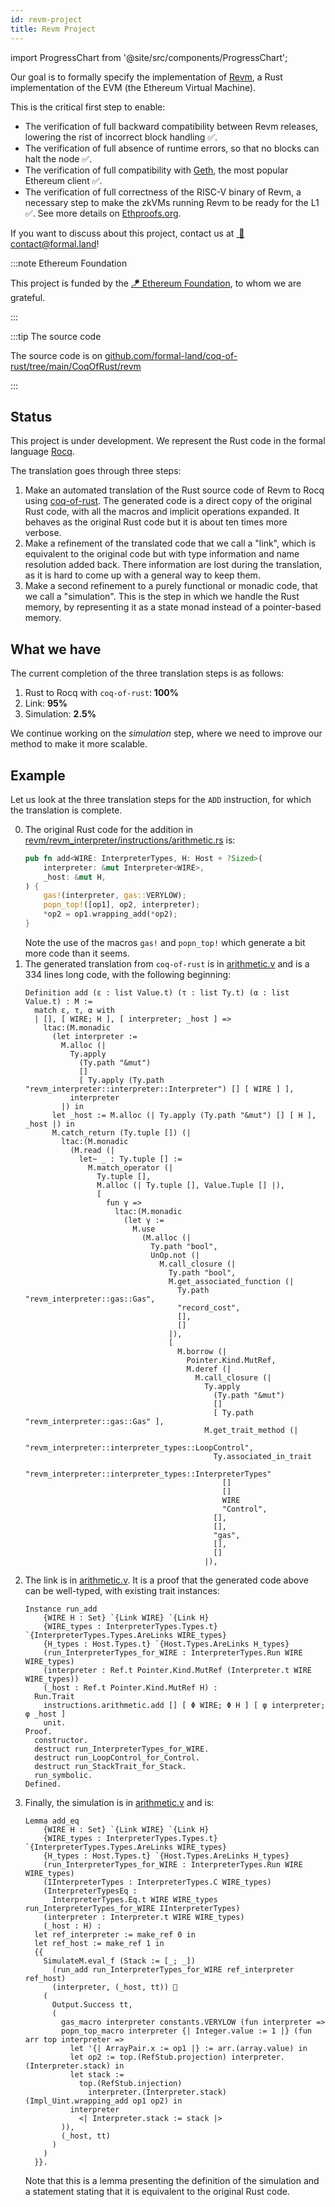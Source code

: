 ```yaml
---
id: revm-project
title: Revm Project
---
```


import ProgressChart from '@site/src/components/ProgressChart';

<!-- <ProgressChart data={[
  {
    "date": "2025-06-15",
    "linkPct": 10,
    "simulatePct": 0,
  },
  {
    "date": "2025-07-01",
    "linkPct": 28,
    "simulatePct": 5,
  },
  {
    "date": "2025-08-01",
    "linkPct": 55,
    "simulatePct": 22,
  },
  {
    "date": "2025-09-05",
    "linkPct": 72,
    "simulatePct": 41,
  }
]} /> -->

Our goal is to formally specify the implementation of [Revm](https://github.com/bluealloy/revm), a Rust implementation of the EVM (the Ethereum Virtual Machine).

This is the critical first step to enable:

- The verification of full backward compatibility between Revm releases, lowering the rist of incorrect block handling ✅.
- The verification of full absence of runtime errors, so that no blocks can halt the node ✅.
- The verification of full compatibility with [Geth](https://github.com/ethereum/go-ethereum), the most popular Ethereum client ✅.
- The verification of full correctness of the RISC-V binary of Revm, a necessary step to make the zkVMs running Revm to be ready for the L1 ✅. See more details on [Ethproofs.org](https://ethproofs.org/).

If you want to discuss about this project, contact us at&nbsp;[&nbsp;💌&#099;&#111;&#110;&#116;&#097;&#099;&#116;&#064;formal&#046;&#108;&#097;&#110;&#100;](mailto:contact@formal.land)!

:::note Ethereum Foundation

This project is funded by the [🪁&nbsp;Ethereum Foundation](https://ethereum.foundation/), to whom we are grateful.

:::

:::tip The source code

The source code is on [github.com/formal-land/coq-of-rust/tree/main/CoqOfRust/revm](https://github.com/formal-land/coq-of-rust/tree/main/CoqOfRust/revm)

:::

## Status

This project is under development. We represent the Rust code in the formal language [Rocq](https://rocq-prover.org/).

The translation goes through three steps:

1. Make an automated translation of the Rust source code of Revm to Rocq using [coq-of-rust](https://github.com/formal-land/coq-of-rust). The generated code is a direct copy of the original Rust code, with all the macros and implicit operations expanded. It behaves as the original Rust code but it is about ten times more verbose.
2. Make a refinement of the translated code that we call a "link", which is equivalent to the original code but with type information and name resolution added back. There information are lost during the translation, as it is hard to come up with a general way to keep them.
3. Make a second refinement to a purely functional or monadic code, that we call a "simulation". This is the step in which we handle the Rust memory, by representing it as a state monad instead of a pointer-based memory.

## What we have

The current completion of the three translation steps is as follows:

1. Rust to Rocq with `coq-of-rust`: **100%**
2. Link: **95%**
3. Simulation: **2.5%**

We continue working on the _simulation_ step, where we need to improve our method to make it more scalable.

## Example

Let us look at the three translation steps for the `ADD` instruction, for which the translation is complete.

0. The original Rust code for the addition in [revm/revm_interpreter/instructions/arithmetic.rs](https://github.com/formal-land/coq-of-rust/blob/main/CoqOfRust/revm/revm_interpreter/instructions/arithmetic.rs) is:
    ```rust
    pub fn add<WIRE: InterpreterTypes, H: Host + ?Sized>(
        interpreter: &mut Interpreter<WIRE>,
        _host: &mut H,
    ) {
        gas!(interpreter, gas::VERYLOW);
        popn_top!([op1], op2, interpreter);
        *op2 = op1.wrapping_add(*op2);
    }
    ```
    Note the use of the macros `gas!` and `popn_top!` which generate a bit more code than it seems.
1. The generated translation from `coq-of-rust` is in [arithmetic.v](https://github.com/formal-land/coq-of-rust/blob/main/CoqOfRust/revm/revm_interpreter/instructions/arithmetic.v) and is a 334 lines long code, with the following beginning:
    ```coq showLineNumbers
    Definition add (ε : list Value.t) (τ : list Ty.t) (α : list Value.t) : M :=
      match ε, τ, α with
      | [], [ WIRE; H ], [ interpreter; _host ] =>
        ltac:(M.monadic
          (let interpreter :=
            M.alloc (|
              Ty.apply
                (Ty.path "&mut")
                []
                [ Ty.apply (Ty.path "revm_interpreter::interpreter::Interpreter") [] [ WIRE ] ],
              interpreter
            |) in
          let _host := M.alloc (| Ty.apply (Ty.path "&mut") [] [ H ], _host |) in
          M.catch_return (Ty.tuple []) (|
            ltac:(M.monadic
              (M.read (|
                let~ _ : Ty.tuple [] :=
                  M.match_operator (|
                    Ty.tuple [],
                    M.alloc (| Ty.tuple [], Value.Tuple [] |),
                    [
                      fun γ =>
                        ltac:(M.monadic
                          (let γ :=
                            M.use
                              (M.alloc (|
                                Ty.path "bool",
                                UnOp.not (|
                                  M.call_closure (|
                                    Ty.path "bool",
                                    M.get_associated_function (|
                                      Ty.path "revm_interpreter::gas::Gas",
                                      "record_cost",
                                      [],
                                      []
                                    |),
                                    [
                                      M.borrow (|
                                        Pointer.Kind.MutRef,
                                        M.deref (|
                                          M.call_closure (|
                                            Ty.apply
                                              (Ty.path "&mut")
                                              []
                                              [ Ty.path "revm_interpreter::gas::Gas" ],
                                            M.get_trait_method (|
                                              "revm_interpreter::interpreter_types::LoopControl",
                                              Ty.associated_in_trait
                                                "revm_interpreter::interpreter_types::InterpreterTypes"
                                                []
                                                []
                                                WIRE
                                                "Control",
                                              [],
                                              [],
                                              "gas",
                                              [],
                                              []
                                            |),
    ```
2. The link is in [arithmetic.v](https://github.com/formal-land/coq-of-rust/blob/main/CoqOfRust/revm/revm_interpreter/instructions/links/arithmetic.v). It is a proof that the generated code above can be well-typed, with existing trait instances:
    ```coq
    Instance run_add
        {WIRE H : Set} `{Link WIRE} `{Link H}
        {WIRE_types : InterpreterTypes.Types.t} `{InterpreterTypes.Types.AreLinks WIRE_types}
        {H_types : Host.Types.t} `{Host.Types.AreLinks H_types}
        (run_InterpreterTypes_for_WIRE : InterpreterTypes.Run WIRE WIRE_types)
        (interpreter : Ref.t Pointer.Kind.MutRef (Interpreter.t WIRE WIRE_types))
        (_host : Ref.t Pointer.Kind.MutRef H) :
      Run.Trait
        instructions.arithmetic.add [] [ Φ WIRE; Φ H ] [ φ interpreter; φ _host ]
        unit.
    Proof.
      constructor.
      destruct run_InterpreterTypes_for_WIRE.
      destruct run_LoopControl_for_Control.
      destruct run_StackTrait_for_Stack.
      run_symbolic.
    Defined.
    ```
3. Finally, the simulation is in [arithmetic.v](https://github.com/formal-land/coq-of-rust/blob/main/CoqOfRust/revm/revm_interpreter/instructions/simulate/arithmetic.v) and is:
    ```coq
    Lemma add_eq
        {WIRE H : Set} `{Link WIRE} `{Link H}
        {WIRE_types : InterpreterTypes.Types.t} `{InterpreterTypes.Types.AreLinks WIRE_types}
        {H_types : Host.Types.t} `{Host.Types.AreLinks H_types}
        (run_InterpreterTypes_for_WIRE : InterpreterTypes.Run WIRE WIRE_types)
        (IInterpreterTypes : InterpreterTypes.C WIRE_types)
        (InterpreterTypesEq :
          InterpreterTypes.Eq.t WIRE WIRE_types run_InterpreterTypes_for_WIRE IInterpreterTypes)
        (interpreter : Interpreter.t WIRE WIRE_types)
        (_host : H) :
      let ref_interpreter := make_ref 0 in
      let ref_host := make_ref 1 in
      {{
        SimulateM.eval_f (Stack := [_; _])
          (run_add run_InterpreterTypes_for_WIRE ref_interpreter ref_host)
          (interpreter, (_host, tt)) 🌲
        (
          Output.Success tt,
          (
            gas_macro interpreter constants.VERYLOW (fun interpreter =>
            popn_top_macro interpreter {| Integer.value := 1 |} (fun arr top interpreter =>
              let '{| ArrayPair.x := op1 |} := arr.(array.value) in
              let op2 := top.(RefStub.projection) interpreter.(Interpreter.stack) in
              let stack :=
                top.(RefStub.injection)
                  interpreter.(Interpreter.stack) (Impl_Uint.wrapping_add op1 op2) in
              interpreter
                <| Interpreter.stack := stack |>
            )),
            (_host, tt)
          )
        )
      }}.
    ```
    Note that this is a lemma presenting the definition of the simulation and a statement stating that it is equivalent to the original Rust code.
